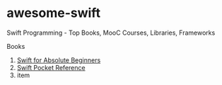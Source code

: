# awesome-swift
Swift Programming - Top Books, MooC Courses, Libraries, Frameworks

Books
1. [Swift for Absolute Beginners](http://www.apress.com/9781484208878?gtmf=f)
2. [Swift Pocket Reference](http://shop.oreilly.com/product/0636920035640.do)
3. item






